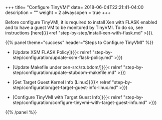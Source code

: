 +++
title= "Configure TinyVMI"
date= 2018-06-04T22:21:41-04:00
description = ""
weight = 2
alwaysopen = true
+++



Before configure TinyVMI, it is required to install Xen with FLASK enabled and to have a guest VM to be monitored by TinyVMI. To do so, see instructions [here]({{<ref "step-by-step/install-xen-with-flask.md" >}}).


{{% panel theme="success" header="Steps to Configure TinyVMI" %}}

+ [Update XSM FLASK Policy]({{< relref "step-by-step/configuration/update-xsm-flask-policy.md" >}})

+ [Update Makefile under xen-src/stubdom/]({{< relref "step-by-step/configuration/update-stubdom-makefile.md" >}})

+ [Get Target Guest Kernel Info (Linux)]({{< relref "step-by-step/configuration/get-target-guest-info-linux.md" >}})

+ [Configure TinyVMI with Target Guest Info]({{< relref "step-by-step/configuration/configure-tinyvmi-with-target-guest-info.md" >}})


{{% /panel %}}